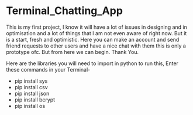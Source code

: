 # Terminal_Chatting_App
This is my first project, I know it will have a lot of issues in designing and in optimisation and a lot of things that I am not even aware of right now. But it is a start, fresh and optimistic.
Here you can make an account and send friend requests to other users and have a nice chat with them this is only a prototype ofc. But from here we can begin.
Thank You.

Here are the libraries you will need to import in python to run this, Enter these commands in your Terminal-
- pip install sys
- pip install csv
- pip install json
- pip install bcrypt
- pip install os
